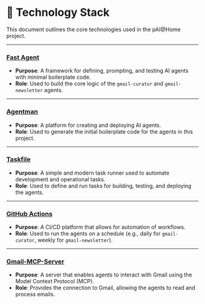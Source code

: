 # 🧰 Technology Stack

This document outlines the core technologies used in the pAI@Home project.

---

### [Fast Agent](https://fast-agent.ai/agents/defining/#basic-agents)
- **Purpose**: A framework for defining, prompting, and testing AI agents with minimal boilerplate code.
- **Role**: Used to build the core logic of the `gmail-curator` and `gmail-newsletter` agents.

---

### [Agentman](https://github.com/o3-cloud/agentman)
- **Purpose**: A platform for creating and deploying AI agents.
- **Role**: Used to generate the initial boilerplate code for the agents in this project.

---

### [Taskfile](https://taskfile.dev/)
- **Purpose**: A simple and modern task runner used to automate development and operational tasks.
- **Role**: Used to define and run tasks for building, testing, and deploying the agents.

---

### [GitHub Actions](https://docs.github.com/en/actions)
- **Purpose**: A CI/CD platform that allows for automation of workflows.
- **Role**: Used to run the agents on a schedule (e.g., daily for `gmail-curator`, weekly for `gmail-newsletter`).

---

### [Gmail-MCP-Server](https://github.com/GongRzhe/Gmail-MCP-Server)
- **Purpose**: A server that enables agents to interact with Gmail using the Model Context Protocol (MCP).
- **Role**: Provides the connection to Gmail, allowing the agents to read and process emails.